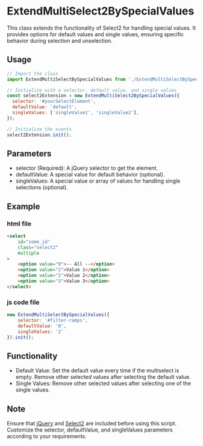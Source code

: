 # ExtendMultiSelect2BySpecialValues
This class extends the functionality of Select2 for handling special values. It provides options for default values and single values, ensuring specific behavior during selection and unselection.

## Usage
```js
// Import the class
import ExtendMultiSelectBySpecialValues from './ExtendMultiSelectBySpecialValues';

// Initialize with a selector, default value, and single values
const select2Extension = new ExtendMultiSelect2BySpecialValues({
  selector: '#yourSelectElement',
  defaultValue: 'default',
  singleValues: ['singleValue1', 'singleValue2'],
});

// Initialize the events
select2Extension.init();
```

## Parameters
- selector (Required): A jQuery selector to get the element.
- defaultValue: A special value for default behavior (optional).
- singleValues: A special value or array of values for handling single selections (optional).

## Example
### html file
```html
<select
    id="some_id"
    class="select2"
    multiple
>
    <option value="0">-- All --</option>
    <option value="1">Value 1</option>
    <option value="2">Value 2</option>
    <option value="3">Value 3</option>
</select>
```

### js code file
```js
new ExtendMultiSelectBySpecialValues({
    selector: '#filter-ramps',
    defaultValue: '0',
    singleValues: '2'
}).init();
```

## Functionality
- Default Value: Set the default value every time if the multiselect is empty. Remove other selected values after selecting the default value.
- Single Values: Remove other selected values after selecting one of the single values.

## Note
Ensure that [jQuery](https://jquery.com/) and [Select2](https://select2.org/) are included before using this script.
Customize the selector, defaultValue, and singleValues parameters according to your requirements.

